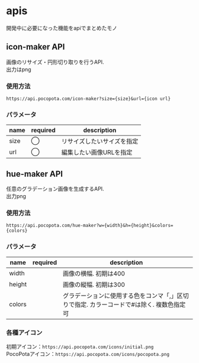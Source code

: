 # apis
開発中に必要になった機能をapiでまとめたモノ

## icon-maker API
画像のリサイズ・円形切り取りを行うAPI.  
出力はpng
### 使用方法
``https://api.pocopota.com/icon-maker?size={size}&url={icon url}``
### パラメータ
|name|required|description|
|----|----|----|
|size|◯|リサイズしたいサイズを指定|
|url|◯|編集したい画像URLを指定|

## hue-maker API
任意のグラデーション画像を生成するAPI.  
出力png
### 使用方法
``https://api.pocopota.com/hue-maker?w={width}&h={height}&colors={colors}``
### パラメータ
|name|required|description|
|----|----|----|
|width||画像の横幅. 初期は400|
|height||画像の縦幅. 初期は300|
|colors||グラデーションに使用する色をコンマ「,」区切りで指定. カラーコードで#は除く. 複数色指定可|

### 各種アイコン
初期アイコン：``https://api.pocopota.com/icons/initial.png``  
PocoPotaアイコン：``https://api.pocopota.com/icons/pocopota.png``
